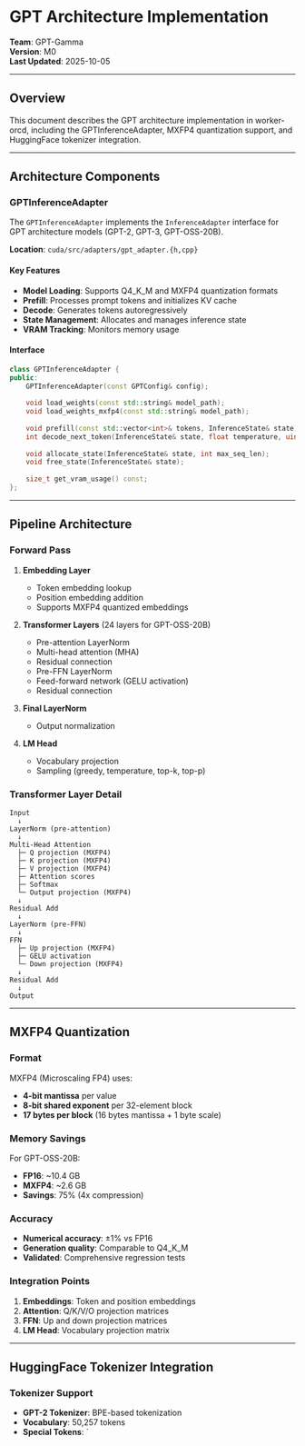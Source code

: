 # GPT Architecture Implementation

**Team**: GPT-Gamma  
**Version**: M0  
**Last Updated**: 2025-10-05

---

## Overview

This document describes the GPT architecture implementation in worker-orcd, including the GPTInferenceAdapter, MXFP4 quantization support, and HuggingFace tokenizer integration.

---

## Architecture Components

### GPTInferenceAdapter

The `GPTInferenceAdapter` implements the `InferenceAdapter` interface for GPT architecture models (GPT-2, GPT-3, GPT-OSS-20B).

**Location**: `cuda/src/adapters/gpt_adapter.{h,cpp}`

#### Key Features

- **Model Loading**: Supports Q4_K_M and MXFP4 quantization formats
- **Prefill**: Processes prompt tokens and initializes KV cache
- **Decode**: Generates tokens autoregressively
- **State Management**: Allocates and manages inference state
- **VRAM Tracking**: Monitors memory usage

#### Interface

```cpp
class GPTInferenceAdapter {
public:
    GPTInferenceAdapter(const GPTConfig& config);
    
    void load_weights(const std::string& model_path);
    void load_weights_mxfp4(const std::string& model_path);
    
    void prefill(const std::vector<int>& tokens, InferenceState& state);
    int decode_next_token(InferenceState& state, float temperature, uint64_t seed);
    
    void allocate_state(InferenceState& state, int max_seq_len);
    void free_state(InferenceState& state);
    
    size_t get_vram_usage() const;
};
```

---

## Pipeline Architecture

### Forward Pass

1. **Embedding Layer**
   - Token embedding lookup
   - Position embedding addition
   - Supports MXFP4 quantized embeddings

2. **Transformer Layers** (24 layers for GPT-OSS-20B)
   - Pre-attention LayerNorm
   - Multi-head attention (MHA)
   - Residual connection
   - Pre-FFN LayerNorm
   - Feed-forward network (GELU activation)
   - Residual connection

3. **Final LayerNorm**
   - Output normalization

4. **LM Head**
   - Vocabulary projection
   - Sampling (greedy, temperature, top-k, top-p)

### Transformer Layer Detail

```
Input
  ↓
LayerNorm (pre-attention)
  ↓
Multi-Head Attention
  ├─ Q projection (MXFP4)
  ├─ K projection (MXFP4)
  ├─ V projection (MXFP4)
  ├─ Attention scores
  ├─ Softmax
  └─ Output projection (MXFP4)
  ↓
Residual Add
  ↓
LayerNorm (pre-FFN)
  ↓
FFN
  ├─ Up projection (MXFP4)
  ├─ GELU activation
  └─ Down projection (MXFP4)
  ↓
Residual Add
  ↓
Output
```

---

## MXFP4 Quantization

### Format

MXFP4 (Microscaling FP4) uses:
- **4-bit mantissa** per value
- **8-bit shared exponent** per 32-element block
- **17 bytes per block** (16 bytes mantissa + 1 byte scale)

### Memory Savings

For GPT-OSS-20B:
- **FP16**: ~10.4 GB
- **MXFP4**: ~2.6 GB
- **Savings**: 75% (4x compression)

### Accuracy

- **Numerical accuracy**: ±1% vs FP16
- **Generation quality**: Comparable to Q4_K_M
- **Validated**: Comprehensive regression tests

### Integration Points

1. **Embeddings**: Token and position embeddings
2. **Attention**: Q/K/V/O projection matrices
3. **FFN**: Up and down projection matrices
4. **LM Head**: Vocabulary projection matrix

---

## HuggingFace Tokenizer Integration

### Tokenizer Support

- **GPT-2 Tokenizer**: BPE-based tokenization
- **Vocabulary**: 50,257 tokens
- **Special Tokens**: `
